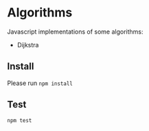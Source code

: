 # Algorithms

Javascript implementations of some algorithms:
 - Dijkstra

 ## Install
 Please run `npm install`

 ## Test
 `npm test`
